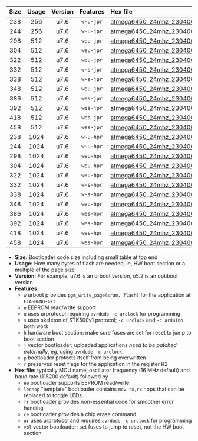 |Size|Usage|Version|Features|Hex file|
|:-:|:-:|:-:|:-:|:--|
|238|256|u7.6|`w-u-jpr`|[atmega6450_24mhz_230400bps_ur_vbl.hex](https://raw.githubusercontent.com/stefanrueger/urboot/main/bootloaders/atmega6450/fcpu_24mhz/230400_bps/atmega6450_24mhz_230400bps_ur_vbl.hex)|
|244|256|u7.6|`w-u-jpr`|[atmega6450_24mhz_230400bps_lednop_ur_vbl.hex](https://raw.githubusercontent.com/stefanrueger/urboot/main/bootloaders/atmega6450/fcpu_24mhz/230400_bps/atmega6450_24mhz_230400bps_lednop_ur_vbl.hex)|
|298|512|u7.6|`weu-jpr`|[atmega6450_24mhz_230400bps_ee_ur_vbl.hex](https://raw.githubusercontent.com/stefanrueger/urboot/main/bootloaders/atmega6450/fcpu_24mhz/230400_bps/atmega6450_24mhz_230400bps_ee_ur_vbl.hex)|
|304|512|u7.6|`weu-jpr`|[atmega6450_24mhz_230400bps_ee_lednop_ur_vbl.hex](https://raw.githubusercontent.com/stefanrueger/urboot/main/bootloaders/atmega6450/fcpu_24mhz/230400_bps/atmega6450_24mhz_230400bps_ee_lednop_ur_vbl.hex)|
|322|512|u7.6|`weu-jpr`|[atmega6450_24mhz_230400bps_ee_lednop_fr_ur_vbl.hex](https://raw.githubusercontent.com/stefanrueger/urboot/main/bootloaders/atmega6450/fcpu_24mhz/230400_bps/atmega6450_24mhz_230400bps_ee_lednop_fr_ur_vbl.hex)|
|332|512|u7.6|`w-s-jpr`|[atmega6450_24mhz_230400bps_vbl.hex](https://raw.githubusercontent.com/stefanrueger/urboot/main/bootloaders/atmega6450/fcpu_24mhz/230400_bps/atmega6450_24mhz_230400bps_vbl.hex)|
|338|512|u7.6|`w-s-jpr`|[atmega6450_24mhz_230400bps_lednop_vbl.hex](https://raw.githubusercontent.com/stefanrueger/urboot/main/bootloaders/atmega6450/fcpu_24mhz/230400_bps/atmega6450_24mhz_230400bps_lednop_vbl.hex)|
|348|512|u7.6|`weu-jpr`|[atmega6450_24mhz_230400bps_ee_lednop_fr_ce_ur_vbl.hex](https://raw.githubusercontent.com/stefanrueger/urboot/main/bootloaders/atmega6450/fcpu_24mhz/230400_bps/atmega6450_24mhz_230400bps_ee_lednop_fr_ce_ur_vbl.hex)|
|386|512|u7.6|`wes-jpr`|[atmega6450_24mhz_230400bps_ee_vbl.hex](https://raw.githubusercontent.com/stefanrueger/urboot/main/bootloaders/atmega6450/fcpu_24mhz/230400_bps/atmega6450_24mhz_230400bps_ee_vbl.hex)|
|392|512|u7.6|`wes-jpr`|[atmega6450_24mhz_230400bps_ee_lednop_vbl.hex](https://raw.githubusercontent.com/stefanrueger/urboot/main/bootloaders/atmega6450/fcpu_24mhz/230400_bps/atmega6450_24mhz_230400bps_ee_lednop_vbl.hex)|
|418|512|u7.6|`wes-jpr`|[atmega6450_24mhz_230400bps_ee_lednop_fr_vbl.hex](https://raw.githubusercontent.com/stefanrueger/urboot/main/bootloaders/atmega6450/fcpu_24mhz/230400_bps/atmega6450_24mhz_230400bps_ee_lednop_fr_vbl.hex)|
|458|512|u7.6|`wes-jpr`|[atmega6450_24mhz_230400bps_ee_lednop_fr_ce_vbl.hex](https://raw.githubusercontent.com/stefanrueger/urboot/main/bootloaders/atmega6450/fcpu_24mhz/230400_bps/atmega6450_24mhz_230400bps_ee_lednop_fr_ce_vbl.hex)|
|238|1024|u7.6|`w-u-hpr`|[atmega6450_24mhz_230400bps_ur.hex](https://raw.githubusercontent.com/stefanrueger/urboot/main/bootloaders/atmega6450/fcpu_24mhz/230400_bps/atmega6450_24mhz_230400bps_ur.hex)|
|244|1024|u7.6|`w-u-hpr`|[atmega6450_24mhz_230400bps_lednop_ur.hex](https://raw.githubusercontent.com/stefanrueger/urboot/main/bootloaders/atmega6450/fcpu_24mhz/230400_bps/atmega6450_24mhz_230400bps_lednop_ur.hex)|
|298|1024|u7.6|`weu-hpr`|[atmega6450_24mhz_230400bps_ee_ur.hex](https://raw.githubusercontent.com/stefanrueger/urboot/main/bootloaders/atmega6450/fcpu_24mhz/230400_bps/atmega6450_24mhz_230400bps_ee_ur.hex)|
|304|1024|u7.6|`weu-hpr`|[atmega6450_24mhz_230400bps_ee_lednop_ur.hex](https://raw.githubusercontent.com/stefanrueger/urboot/main/bootloaders/atmega6450/fcpu_24mhz/230400_bps/atmega6450_24mhz_230400bps_ee_lednop_ur.hex)|
|322|1024|u7.6|`weu-hpr`|[atmega6450_24mhz_230400bps_ee_lednop_fr_ur.hex](https://raw.githubusercontent.com/stefanrueger/urboot/main/bootloaders/atmega6450/fcpu_24mhz/230400_bps/atmega6450_24mhz_230400bps_ee_lednop_fr_ur.hex)|
|332|1024|u7.6|`w-s-hpr`|[atmega6450_24mhz_230400bps.hex](https://raw.githubusercontent.com/stefanrueger/urboot/main/bootloaders/atmega6450/fcpu_24mhz/230400_bps/atmega6450_24mhz_230400bps.hex)|
|338|1024|u7.6|`w-s-hpr`|[atmega6450_24mhz_230400bps_lednop.hex](https://raw.githubusercontent.com/stefanrueger/urboot/main/bootloaders/atmega6450/fcpu_24mhz/230400_bps/atmega6450_24mhz_230400bps_lednop.hex)|
|348|1024|u7.6|`weu-hpr`|[atmega6450_24mhz_230400bps_ee_lednop_fr_ce_ur.hex](https://raw.githubusercontent.com/stefanrueger/urboot/main/bootloaders/atmega6450/fcpu_24mhz/230400_bps/atmega6450_24mhz_230400bps_ee_lednop_fr_ce_ur.hex)|
|386|1024|u7.6|`wes-hpr`|[atmega6450_24mhz_230400bps_ee.hex](https://raw.githubusercontent.com/stefanrueger/urboot/main/bootloaders/atmega6450/fcpu_24mhz/230400_bps/atmega6450_24mhz_230400bps_ee.hex)|
|392|1024|u7.6|`wes-hpr`|[atmega6450_24mhz_230400bps_ee_lednop.hex](https://raw.githubusercontent.com/stefanrueger/urboot/main/bootloaders/atmega6450/fcpu_24mhz/230400_bps/atmega6450_24mhz_230400bps_ee_lednop.hex)|
|418|1024|u7.6|`wes-hpr`|[atmega6450_24mhz_230400bps_ee_lednop_fr.hex](https://raw.githubusercontent.com/stefanrueger/urboot/main/bootloaders/atmega6450/fcpu_24mhz/230400_bps/atmega6450_24mhz_230400bps_ee_lednop_fr.hex)|
|458|1024|u7.6|`wes-hpr`|[atmega6450_24mhz_230400bps_ee_lednop_fr_ce.hex](https://raw.githubusercontent.com/stefanrueger/urboot/main/bootloaders/atmega6450/fcpu_24mhz/230400_bps/atmega6450_24mhz_230400bps_ee_lednop_fr_ce.hex)|

- **Size:** Bootloader code size including small table at top end
- **Usage:** How many bytes of flash are needed, ie, HW boot section or a multiple of the page size
- **Version:** For example, u7.6 is an urboot version, o5.2 is an optiboot version
- **Features:**
  + `w` urboot provides `pgm_write_page(sram, flash)` for the application at `FLASHEND-4+1`
  + `e` EEPROM read/write support
  + `u` uses urprotocol requiring `avrdude -c urclock` for programming
  + `s` uses skeleton of STK500v1 protocol; `-c urclock` and `-c arduino` both work
  + `h` hardware boot section: make sure fuses are set for reset to jump to boot section
  + `j` vector bootloader: uploaded applications *need to be patched externally*, eg, using `avrdude -c urclock`
  + `p` bootloader protects itself from being overwritten
  + `r` preserves reset flags for the application in the register R2
- **Hex file:** typically MCU name, oscillator frequency (16 MHz default) and baud rate (115200 default) followed by
  + `ee` bootloader supports EEPROM read/write
  + `lednop` "template" bootloader contains `mov rx,rx` nops that can be replaced to toggle LEDs
  + `fr` bootloader provides non-essential code for smoother error handing
  + `ce` bootloader provides a chip erase command
  + `ur` uses urprotocol and requires `avrdude -c urclock` for programming
  + `vbl` vector bootloader: set fuses to jump to reset, not the HW boot section
